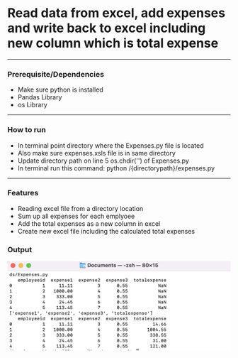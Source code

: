 # Read data from excel, add expenses and write back to excel including new column which is total expense

---
### Prerequisite/Dependencies
- Make sure python is installed
- Pandas Library
- os Library
---

### How to run
- In terminal point directory where the Expenses.py file is located
- Also make sure expenses.xsls file is in same directory
- Update directory path on line 5 os.chdir('') of Expenses.py
- In terminal run this command: python /{directorypath}/expenses.py
---

### Features
- Reading excel file from a directory location
- Sum up all expenses for each emplyoee 
- Add the total expenses as a new column in excel 
- Create new excel file including the calculated total expenses
  
### Output
![alt text](https://github.com/bhandarip78/calc-expenses-python/blob/main/Output-SS.png?raw=true)
